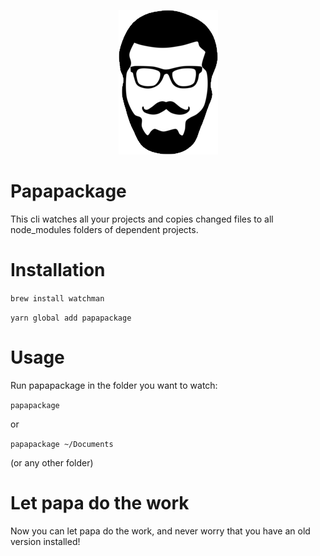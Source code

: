 <p align="center">
  <img src="./logo.png">
</p>

# Papapackage

This cli watches all your projects and copies changed files to all node_modules folders of dependent projects.

# Installation

`brew install watchman`

`yarn global add papapackage`

# Usage

Run papapackage in the folder you want to watch:

`papapackage`

or

`papapackage ~/Documents`

(or any other folder)

# Let papa do the work

Now you can let papa do the work, and never worry that you have an old version installed!
